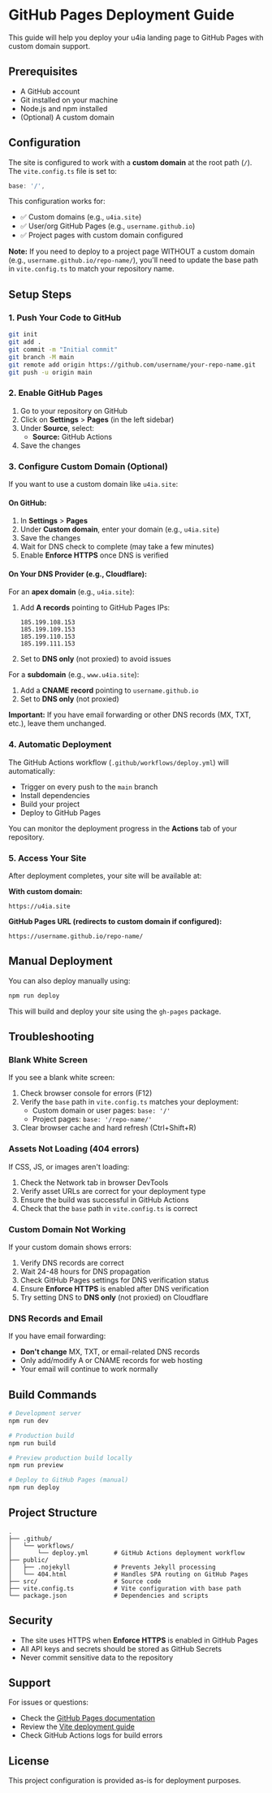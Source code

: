 # GitHub Pages Deployment Guide

This guide will help you deploy your u4ia landing page to GitHub Pages with custom domain support.

## Prerequisites

- A GitHub account
- Git installed on your machine
- Node.js and npm installed
- (Optional) A custom domain

## Configuration

The site is configured to work with a **custom domain** at the root path (`/`). The `vite.config.ts` file is set to:

```typescript
base: '/',
```

This configuration works for:
- ✅ Custom domains (e.g., `u4ia.site`)
- ✅ User/org GitHub Pages (e.g., `username.github.io`)
- ✅ Project pages with custom domain configured

**Note:** If you need to deploy to a project page WITHOUT a custom domain (e.g., `username.github.io/repo-name/`), you'll need to update the base path in `vite.config.ts` to match your repository name.

## Setup Steps

### 1. Push Your Code to GitHub

```bash
git init
git add .
git commit -m "Initial commit"
git branch -M main
git remote add origin https://github.com/username/your-repo-name.git
git push -u origin main
```

### 2. Enable GitHub Pages

1. Go to your repository on GitHub
2. Click on **Settings** > **Pages** (in the left sidebar)
3. Under **Source**, select:
   - **Source:** GitHub Actions
4. Save the changes

### 3. Configure Custom Domain (Optional)

If you want to use a custom domain like `u4ia.site`:

#### On GitHub:
1. In **Settings** > **Pages**
2. Under **Custom domain**, enter your domain (e.g., `u4ia.site`)
3. Save the changes
4. Wait for DNS check to complete (may take a few minutes)
5. Enable **Enforce HTTPS** once DNS is verified

#### On Your DNS Provider (e.g., Cloudflare):

For an **apex domain** (e.g., `u4ia.site`):
1. Add **A records** pointing to GitHub Pages IPs:
   ```
   185.199.108.153
   185.199.109.153
   185.199.110.153
   185.199.111.153
   ```
2. Set to **DNS only** (not proxied) to avoid issues

For a **subdomain** (e.g., `www.u4ia.site`):
1. Add a **CNAME record** pointing to `username.github.io`
2. Set to **DNS only** (not proxied)

**Important:** If you have email forwarding or other DNS records (MX, TXT, etc.), leave them unchanged.

### 4. Automatic Deployment

The GitHub Actions workflow (`.github/workflows/deploy.yml`) will automatically:
- Trigger on every push to the `main` branch
- Install dependencies
- Build your project
- Deploy to GitHub Pages

You can monitor the deployment progress in the **Actions** tab of your repository.

### 5. Access Your Site

After deployment completes, your site will be available at:

**With custom domain:**
```
https://u4ia.site
```

**GitHub Pages URL (redirects to custom domain if configured):**
```
https://username.github.io/repo-name/
```

## Manual Deployment

You can also deploy manually using:

```bash
npm run deploy
```

This will build and deploy your site using the `gh-pages` package.

## Troubleshooting

### Blank White Screen

If you see a blank white screen:
1. Check browser console for errors (F12)
2. Verify the `base` path in `vite.config.ts` matches your deployment:
   - Custom domain or user pages: `base: '/'`
   - Project pages: `base: '/repo-name/'`
3. Clear browser cache and hard refresh (Ctrl+Shift+R)

### Assets Not Loading (404 errors)

If CSS, JS, or images aren't loading:
1. Check the Network tab in browser DevTools
2. Verify asset URLs are correct for your deployment type
3. Ensure the build was successful in GitHub Actions
4. Check that the `base` path in `vite.config.ts` is correct

### Custom Domain Not Working

If your custom domain shows errors:
1. Verify DNS records are correct
2. Wait 24-48 hours for DNS propagation
3. Check GitHub Pages settings for DNS verification status
4. Ensure **Enforce HTTPS** is enabled after DNS verification
5. Try setting DNS to **DNS only** (not proxied) on Cloudflare

### DNS Records and Email

If you have email forwarding:
- **Don't change** MX, TXT, or email-related DNS records
- Only add/modify A or CNAME records for web hosting
- Your email will continue to work normally

## Build Commands

```bash
# Development server
npm run dev

# Production build
npm run build

# Preview production build locally
npm run preview

# Deploy to GitHub Pages (manual)
npm run deploy
```

## Project Structure

```
.
├── .github/
│   └── workflows/
│       └── deploy.yml       # GitHub Actions deployment workflow
├── public/
│   ├── .nojekyll            # Prevents Jekyll processing
│   └── 404.html             # Handles SPA routing on GitHub Pages
├── src/                     # Source code
├── vite.config.ts           # Vite configuration with base path
└── package.json             # Dependencies and scripts
```

## Security

- The site uses HTTPS when **Enforce HTTPS** is enabled in GitHub Pages
- All API keys and secrets should be stored as GitHub Secrets
- Never commit sensitive data to the repository

## Support

For issues or questions:
- Check the [GitHub Pages documentation](https://docs.github.com/en/pages)
- Review the [Vite deployment guide](https://vitejs.dev/guide/static-deploy.html)
- Check GitHub Actions logs for build errors

## License

This project configuration is provided as-is for deployment purposes.
